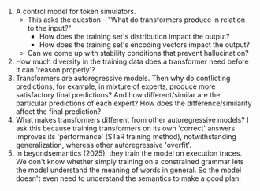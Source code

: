 1. A control model for token simulators.
	- This asks the question - "What do transformers produce in relation to the input?"
		- How does the training set's distribution impact the output?
		- How does the training set's encoding vectors impact the output?
	- Can we come up with stability conditions that prevent hallucination?
2. How much diversity in the training data does a transformer need before it can 'reason properly'?
3. Transformers are autoregressive models. Then why do conflicting predictions, for example, in mixture of experts, produce more satisfactory final predictions? And how different/similar are the particular predictions of each expert? How does the difference/similarity affect the final prediction? 
4. What makes transformers different from other autoregressive models? I ask this because training transformers on its own 'correct' answers improves its 'performance' (STaR training method), notwithstanding generalization, whereas other autoregressive 'overfit'. 
5. In beyondsemantics (2025), they train the model on execution traces. We don't know whether simply training on a constrained grammar lets the model understand the meaning of words in general. So the model doesn't even need to understand the semantics to make a good plan.